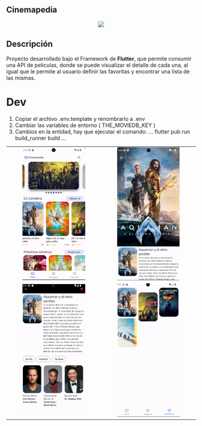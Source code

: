 ## Cinemapedia
<p align="center"><a href="https://angular.io/" target="_blank"><img src="https://camo.githubusercontent.com/8ca355b5c8a6df04ea30294e513b38128c214075013df41d95609ccd1a745c91/68747470733a2f2f73746f726167652e676f6f676c65617069732e636f6d2f636d732d73746f726167652d6275636b65742f36653139666565366234376233366361363133662e706e67" width="300"></a></p>

## Descripción
Proyecto desarrollado bajo el Framework de <b>Flutter</b>, que permite consumir una API de peliculas, donde se puede visualizar el detalle de cada una, al igual que le permite al usuario definir las favoritas y encontrar una lista de las mismas.

# Dev

1. Copiar el archivo .env.template y renombrarlo a .env
2. Cambiar las variables de entorno ( THE_MOVIEDB_KEY )
3. Cambios en la entidad, hay que ejecutar el comando:
...
flutter pub run build_runner build
...

<table border="0">
<tr>
  <td align="center">
    <img src="https://github.com/mejia907/cinemapedia/blob/main/web/images/CapturaC1.png" width="70%">  
  </td>
  <td align="center">
    <img src="https://github.com/mejia907/cinemapedia/blob/main/web/images/CapturaC4.png" width="70%"> 
  </td>
</tr>
<tr>
  <td align="center">
    <img src="https://github.com/mejia907/cinemapedia/blob/main/web/images/CapturaC2.png" width="70%"> 
  </td>
  <td align="center">  
    <img src="https://github.com/mejia907/cinemapedia/blob/main/web/images/CapturaC3.png" width="70%">
  </td>
</tr>
</table>
